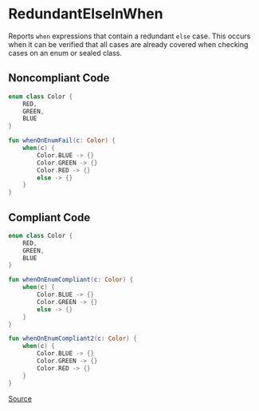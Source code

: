 # RedundantElseInWhen

Reports `when` expressions that contain a redundant `else` case. This occurs when it can be
verified that all cases are already covered when checking cases on an enum or sealed class.

## Noncompliant Code

```kotlin
enum class Color {
    RED,
    GREEN,
    BLUE
}

fun whenOnEnumFail(c: Color) {
    when(c) {
        Color.BLUE -> {}
        Color.GREEN -> {}
        Color.RED -> {}
        else -> {}
    }
}
```
## Compliant Code

```kotlin
enum class Color {
    RED,
    GREEN,
    BLUE
}

fun whenOnEnumCompliant(c: Color) {
    when(c) {
        Color.BLUE -> {}
        Color.GREEN -> {}
        else -> {}
    }
}

fun whenOnEnumCompliant2(c: Color) {
    when(c) {
        Color.BLUE -> {}
        Color.GREEN -> {}
        Color.RED -> {}
    }
}
```

[Source](https://detekt.dev/docs/rules/potential-bugs#redundantelseinwhen)
